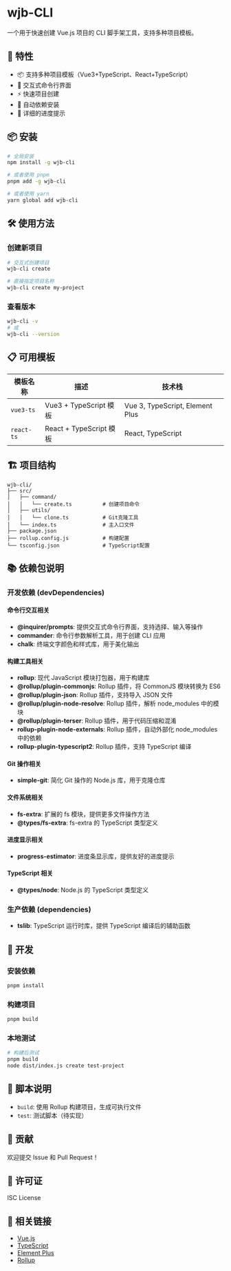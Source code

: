 # wjb-CLI

一个用于快速创建 Vue.js 项目的 CLI 脚手架工具，支持多种项目模板。

## 🚀 特性

- 📦 支持多种项目模板（Vue3+TypeScript、React+TypeScript）
- 🎯 交互式命令行界面
- ⚡ 快速项目创建
- 🔧 自动依赖安装
- 📝 详细的进度提示

## 📦 安装

```bash
# 全局安装
npm install -g wjb-cli

# 或者使用 pnpm
pnpm add -g wjb-cli

# 或者使用 yarn
yarn global add wjb-cli
```

## 🛠️ 使用方法

### 创建新项目

```bash
# 交互式创建项目
wjb-cli create

# 直接指定项目名称
wjb-cli create my-project
```

### 查看版本

```bash
wjb-cli -v
# 或
wjb-cli --version
```

## 📋 可用模板

| 模板名称   | 描述                    | 技术栈                          |
| ---------- | ----------------------- | ------------------------------- |
| `vue3-ts`  | Vue3 + TypeScript 模板  | Vue 3, TypeScript, Element Plus |
| `react-ts` | React + TypeScript 模板 | React, TypeScript               |

## 🏗️ 项目结构

```
wjb-cli/
├── src/
│   ├── command/
│   │   └── create.ts          # 创建项目命令
│   ├── utils/
│   │   └── clone.ts           # Git克隆工具
│   └── index.ts               # 主入口文件
├── package.json
├── rollup.config.js           # 构建配置
└── tsconfig.json              # TypeScript配置
```

## 📚 依赖包说明

### 开发依赖 (devDependencies)

#### 命令行交互相关

- **@inquirer/prompts**: 提供交互式命令行界面，支持选择、输入等操作
- **commander**: 命令行参数解析工具，用于创建 CLI 应用
- **chalk**: 终端文字颜色和样式库，用于美化输出

#### 构建工具相关

- **rollup**: 现代 JavaScript 模块打包器，用于构建库
- **@rollup/plugin-commonjs**: Rollup 插件，将 CommonJS 模块转换为 ES6
- **@rollup/plugin-json**: Rollup 插件，支持导入 JSON 文件
- **@rollup/plugin-node-resolve**: Rollup 插件，解析 node_modules 中的模块
- **@rollup/plugin-terser**: Rollup 插件，用于代码压缩和混淆
- **rollup-plugin-node-externals**: Rollup 插件，自动外部化 node_modules 中的依赖
- **rollup-plugin-typescript2**: Rollup 插件，支持 TypeScript 编译

#### Git 操作相关

- **simple-git**: 简化 Git 操作的 Node.js 库，用于克隆仓库

#### 文件系统相关

- **fs-extra**: 扩展的 fs 模块，提供更多文件操作方法
- **@types/fs-extra**: fs-extra 的 TypeScript 类型定义

#### 进度显示相关

- **progress-estimator**: 进度条显示库，提供友好的进度提示

#### TypeScript 相关

- **@types/node**: Node.js 的 TypeScript 类型定义

### 生产依赖 (dependencies)

- **tslib**: TypeScript 运行时库，提供 TypeScript 编译后的辅助函数

## 🔧 开发

### 安装依赖

```bash
pnpm install
```

### 构建项目

```bash
pnpm build
```

### 本地测试

```bash
# 构建后测试
pnpm build
node dist/index.js create test-project
```

## 📝 脚本说明

- `build`: 使用 Rollup 构建项目，生成可执行文件
- `test`: 测试脚本（待实现）

## 🤝 贡献

欢迎提交 Issue 和 Pull Request！

## 📄 许可证

ISC License

## 🔗 相关链接

- [Vue.js](https://vuejs.org/)
- [TypeScript](https://www.typescriptlang.org/)
- [Element Plus](https://element-plus.org/)
- [Rollup](https://rollupjs.org/)
